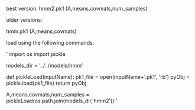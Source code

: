best version: hmm2.pk1   (A,means,covmats,num_samples)

older versions:

hmm.pk1    (A,means,covmats)

load using the following commands:

'
import os
import pickle


models_dir = '../../models/hmm'

def pickleLoad(inputName):
    pk1_file = open(inputName+'.pk1', 'rb')
    pyObj = pickle.load(pk1_file)
    return pyObj

A,means,covmats,num_samples = pickleLoad(os.path.join(models_dir,'hmm2'))
'